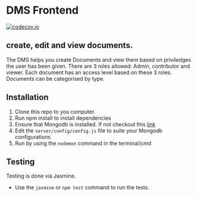 # DMS Frontend
[![codecov.io](https://codecov.io/github/bryomckim/DMS-Frontend/coverage.svg?branch=master)](https://codecov.io/github/bryomckim/DMS-Frontend?branch=master)

## create, edit and view documents.
The DMS helps you create Documents and view them based on priviledges the user has been given. There are 3 roles allowed: Admin, contributor and viewer.
Each document has an access level based on these 3 roles. Documents can be categorised by type.

## Installation
1. Clone this repo to you computer.
2. Run npm install to install dependencies
3. Ensure that Mongodb is installed. If not checkout this [link](https://docs.mongodb.org/manual/installation/)
4. Edit the `server/config/config.js` file to suite your Mongodb configurations
5. Run by using the `nodemon` command in  the terminal/cmd

## Testing
Testing is done via Jasmine.
* Use the `jasmine` or `npm test` command to run the tests.
